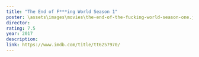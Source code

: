 ```yaml
---
title: "The End of F***ing World Season 1"
poster: \assets\images\movies\the-end-of-the-fucking-world-season-one.jpg
director:
rating: 7.5
year: 2017
description:
link: https://www.imdb.com/title/tt6257970/
---
```


